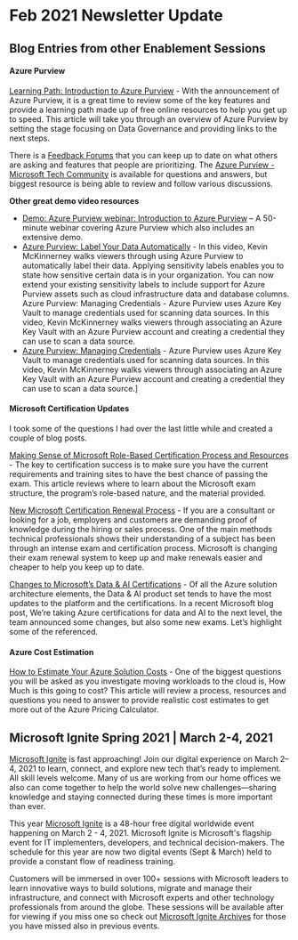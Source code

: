 # Feb 2021 Newsletter Update 


## Blog Entries from other Enablement Sessions

#### Azure Purview

[Learning Path: Introduction to Azure Purview](https://5minutebi.com/2021/02/11/learning-path-introduction-to-azure-purview/) - With the announcement of Azure Purview, it is a great time to review some of the key features and provide a learning path made up of free online resources to help you get up to speed. This article will take you through an overview of Azure Purview by setting the stage focusing on Data Governance and providing links to the next steps.

There is a [Feedback Forums](https://feedback.azure.com/forums/932437-azure-purview) that you can keep up to date on what others are asking and features that people are prioritizing.   The [Azure Purview - Microsoft Tech Community](https://techcommunity.microsoft.com/t5/azure-purview/bd-p/AzurePurview) is available for questions and answers, but biggest resource is being able to review and follow various discussions.


**Other great demo video resources**

* [Demo: Azure Purview webinar: Introduction to Azure Purview](https://youtu.be/Kmr_LXm1ulg?list=WL) – A 50-minute webinar covering Azure Purview which also includes an extensive demo.
* [Azure Purview: Label Your Data Automatically](https://www.youtube.com/watch?v=pZ07F1tsfGU) - In this video, Kevin McKinnerney walks viewers through using Azure Purview to automatically label their data. Applying sensitivity labels enables you to state how sensitive certain data is in your organization. You can now extend your existing sensitivity labels to include support for Azure Purview assets such as cloud infrastructure data and database columns. 
Azure Purview: Managing Credentials - Azure Purview uses Azure Key Vault to manage credentials used for scanning data sources.  In this video, Kevin McKinnerney walks viewers through associating an Azure Key Vault with an Azure Purview account and creating a credential they can use to scan a data source.
* [Azure Purview: Managing Credentials](https://www.youtube.com/watch?v=hFmBFdQsLyI) - Azure Purview uses Azure Key Vault to manage credentials used for scanning data sources.  In this video, Kevin McKinnerney walks viewers through associating an Azure Key Vault with an Azure Purview account and creating a credential they can use to scan a data source.]

#### Microsoft Certification Updates

I took some of the questions I had over the last little while and created a couple of blog posts.   

[Making Sense of Microsoft Role-Based Certification Process and Resources](https://5minutebi.com/2021/01/03/making-sense-of-microsoft-role-based-certification-process-and-resources/) - The key to certification success is to make sure you have the current requirements and training sites to have the best chance of passing the exam. This article reviews where to learn about the Microsoft exam structure, the program’s role-based nature, and the material provided.

[New Microsoft Certification Renewal Process](https://5minutebi.com/2021/01/19/new-microsoft-certification-renewal-process/) - If you are a consultant or looking for a job, employers and customers are demanding proof of knowledge during the hiring or sales process. One of the main methods technical professionals shows their understanding of a subject has been through an intense exam and certification process. Microsoft is changing their exam renewal system to keep up and make renewals easier and cheaper to help you keep up to date.

[Changes to Microsoft’s Data & AI Certifications](https://5minutebi.com/2021/01/19/changes-to-microsofts-data-ai-certifications/) - Of all the Azure solution architecture elements, the Data & AI product set tends to have the most updates to the platform and the certifications. In a recent Microsoft blog post, We’re taking Azure certifications for data and AI to the next level, the team announced some changes, but also some new exams. Let’s highlight some of the referenced.


#### Azure Cost Estimation

[How to Estimate Your Azure Solution Costs](https://5minutebi.com/2021/01/16/how-to-estimate-your-azure-solution-costs/) - One of the biggest questions you will be asked as you investigate moving workloads to the cloud is, How Much is this going to cost? This article will review a process, resources and questions you need to answer to provide realistic cost estimates to get more out of the Azure Pricing Calculator.



## Microsoft Ignite Spring 2021 | March 2-4, 2021

[Microsoft Ignite](https://myignite.microsoft.com/home) is fast approaching!  Join our digital experience on March 2–4, 2021 to learn, connect, and explore new tech that’s ready to implement. All skill levels welcome.  Many of us are working from our home offices we also can come together to help the world solve new challenges—sharing knowledge and staying connected during these times is more important than ever. 

This year [Microsoft Ignite](https://myignite.microsoft.com/home) is a 48-hour free digital worldwide event happening on March 2 - 4, 2021. Microsoft Ignite is Microsoft's flagship event for IT implementers, developers, and technical decision-makers. The schedule for this year are now two digital events (Sept & March) held to provide a constant flow of readiness training. 

Customers will be immersed in over 100+ sessions with Microsoft leaders to learn innovative ways to build solutions, migrate and manage their infrastructure, and connect with Microsoft experts and other technology professionals from around the globe.  These sessions will be available after for viewing if you miss one so check out [Microsoft Ignite Archives](https://myignite.microsoft.com/archives) for those you have missed also in previous events.  

